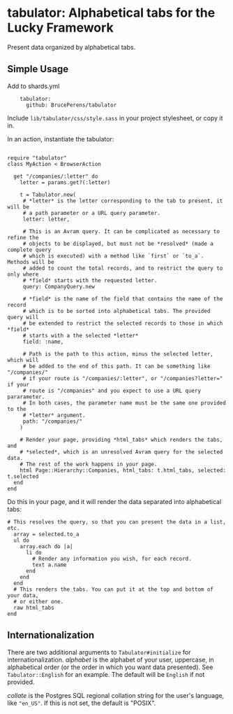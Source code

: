 # tabulator: Alphabetical tabs for the Lucky Framework
Present data organized by alphabetical tabs.

## Simple Usage
Add to shards.yml
```
    tabulator:
      github: BrucePerens/tabulator
```

Include `lib/tabulator/css/style.sass` in your project stylesheet, or copy it in.

In an action, instantiate the tabulator:
```crystal

require "tabulator"
class MyAction < BrowserAction

  get "/companies/:letter" do
    letter = params.get?(:letter)

    t = Tabulator.new(
     # *letter* is the letter corresponding to the tab to present, it will be
     # a path parameter or a URL query parameter.
     letter: letter,

     # This is an Avram query. It can be complicated as necessary to refine the
     # objects to be displayed, but must not be *resolved* (made a complete query
     # which is executed) with a method like `first` or `to_a`. Methods will be
     # added to count the total records, and to restrict the query to only where
     # *field* starts with the requested letter.
     query: CompanyQuery.new

     # *field* is the name of the field that contains the name of the record
     # which is to be sorted into alphabetical tabs. The provided query will
     # be extended to restrict the selected records to those in which *field*
     # starts with a the selected *letter*
     field: :name,

     # Path is the path to this action, minus the selected letter, which will
     # be added to the end of this path. It can be something like "/companies/" 
     # if your route is "/companies/:letter", or "/companies?letter=" if your
     # route is "/companies" and you expect to use a URL query pararameter.
     # In both cases, the parameter name must be the same one provided to the
     # *letter* argument.
     path: "/companies/"
    )

    # Render your page, providing *html_tabs* which renders the tabs, and
    # *selected*, which is an unresolved Avram query for the selected data.
    # The rest of the work happens in your page.
    html Page::Hierarchy::Companies, html_tabs: t.html_tabs, selected: t.selected
  end
end
```

Do this in your page, and it will render the data separated into alphabetical tabs:
```
# This resolves the query, so that you can present the data in a list, etc.
  array = selected.to_a
  ul do
    array.each do |a|
      li do
        # Render any information you wish, for each record.
        text a.name
      end
    end
  end
  # This renders the tabs. You can put it at the top and bottom of your data,
  # or either one.
  raw html_tabs
end
```

## Internationalization
There are two additional arguments to `Tabulator#initialize` for internationalization.
*alphabet* is the alphabet of your user, uppercase, in
alphabetical order (or the order in which you want data presented).
See `Tabulator::English` for an example. The default will be `English` if not
provided.
  
*collate* is the Postgres SQL regional collation string
for the user's language, like `"en_US"`. If this is not set, the default is "POSIX".
